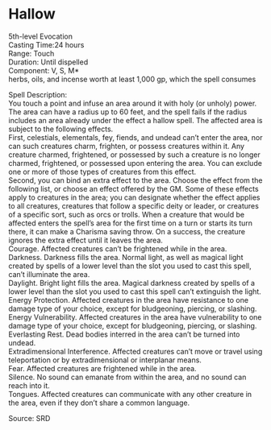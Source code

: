 # Hallow
5th-level Evocation<br>
Casting Time:24 hours<br>
Range: Touch<br>
Duration: Until dispelled<br>
Component: V, S, M*<br>
herbs, oils, and incense worth at least 1,000 gp, which the spell consumes

Spell Description:<br>
You touch a point and infuse an area around it with holy (or unholy) power. The area can have a radius up to 60 feet, and the spell fails if the radius includes an area already under the effect a hallow spell. The affected area is subject to the following effects.<br>First, celestials, elementals, fey, fiends, and undead can’t enter the area, nor can such creatures charm, frighten, or possess creatures within it. Any creature charmed, frightened, or possessed by such a creature is no longer charmed, frightened, or possessed upon entering the area. You can exclude one or more of those types of creatures from this effect.<br>Second, you can bind an extra effect to the area. Choose the effect from the following list, or choose an effect offered by the GM. Some of these effects apply to creatures in the area; you can designate whether the effect applies to all creatures, creatures that follow a specific deity or leader, or creatures of a specific sort, such as orcs or trolls. When a creature that would be affected enters the spell’s area for the first time on a turn or starts its turn there, it can make a Charisma saving throw. On a success, the creature ignores the extra effect until it leaves the area.<br>Courage. Affected creatures can’t be frightened while in the area.<br>Darkness. Darkness fills the area. Normal light, as well as magical light created by spells of a lower level than the slot you used to cast this spell, can’t illuminate the area.<br>Daylight. Bright light fills the area. Magical darkness created by spells of a lower level than the slot you used to cast this spell can’t extinguish the light.<br>Energy Protection. Affected creatures in the area have resistance to one damage type of your choice, except for bludgeoning, piercing, or slashing.<br>Energy Vulnerability. Affected creatures in the area have vulnerability to one damage type of your choice, except for bludgeoning, piercing, or slashing.<br>Everlasting Rest. Dead bodies interred in the area can’t be turned into undead.<br>Extradimensional Interference. Affected creatures can’t move or travel using teleportation or by extradimensional or interplanar means.<br>Fear. Affected creatures are frightened while in the area.<br>Silence. No sound can emanate from within the area, and no sound can reach into it.<br>Tongues. Affected creatures can communicate with any other creature in the area, even if they don’t share a common language.

Source: SRD